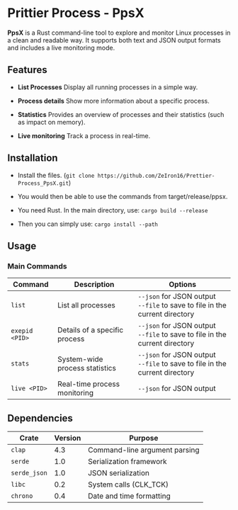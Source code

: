 # Prittier Process - PpsX

**PpsX** is a Rust command-line tool to explore and monitor Linux processes in a clean and readable way.
It supports both text and JSON output formats and includes a live monitoring mode.

## Features

- **List Processes**
Display all running processes in a simple way.

- **Process details**
Show more information about a specific process.

- **Statistics**
Provides an overview of processes and their statistics (such as impact on memory).

- **Live monitoring**
Track a process in real-time.

## Installation

- Install the files. (`git clone https://github.com/ZeIron16/Prettier-Process_PpsX.git`)

- You would then be able to use the commands from target/release/ppsx.

- You need Rust. In the main directory, use: `cargo build --release`

- Then you can simply use: `cargo install --path`

## Usage

### Main Commands

| Command | Description | Options |
|---------|-------------|---------|
| `list` | List all processes | `--json` for JSON output<br>`--file` to save to file in the current directory|
| `exepid <PID>` | Details of a specific process | `--json` for JSON output<br> `--file` to save to file in the current directory|
| `stats` | System-wide process statistics | `--json` for JSON output<br>`--file` to save to file in the current directory|
| `live <PID>` | Real-time process monitoring | `--json` for JSON output<br>|

## Dependencies

| Crate | Version | Purpose |
|-------|---------|---------|
| `clap` | 4.3 | Command-line argument parsing |
| `serde` | 1.0 | Serialization framework |
| `serde_json` | 1.0 | JSON serialization |
| `libc` | 0.2 | System calls (CLK_TCK) |
| `chrono` | 0.4 | Date and time formatting |